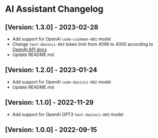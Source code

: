 # AI Assistant Changelog

## [Version: 1.3.0] - 2023-02-28

- Add support for OpenAI `code-cushman-001` model
- Change `text-davinci-003` token limit from 4096 to 4000 according to [OpenAI API docs](https://platform.openai.com/docs/models/gpt-3)
- Update README.md

## [Version: 1.2.0] - 2023-01-24

- Add support for OpenAI `code-davinci-002` model
- Update README.md

## [Version: 1.1.0] - 2022-11-29

- Add support for OpenAI GPT3 `text-davinci-003` model

## [Version: 1.0.0] - 2022-09-15
